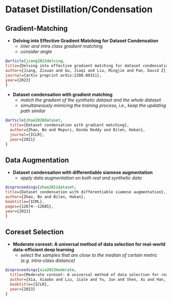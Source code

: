 # Dataset Distillation/Condensation
## Gradient-Matching
+ **Delving into Effective Gradient Matching for Dataset Condensation**
  + *inter and intra class gradient matching*
  + *consider angle*

```bibtex
@article{jiang2022delving,
title={Delving into effective gradient matching for dataset condensation},
author={Jiang, Zixuan and Gu, Jiaqi and Liu, Mingjie and Pan, David Z},
journal={arXiv preprint arXiv:2208.00311},
year={2022}
}
```

+ **Dataset condensation with gradient matching**
  + *match the gradient of the synthetic dataset and the whole dataset*
  + *simultaneously mimicing the training process, i.e., keep the updating path similar*
```bibtex
@article{zhao2020dataset,
  title={Dataset condensation with gradient matching},
  author={Zhao, Bo and Mopuri, Konda Reddy and Bilen, Hakan},
  journal={ICLR},
  year={2021}
}
```


## Data Augmentation
+ **Dataset condensation with differentiable siamese augmentation**
  + *apply data augmentation on both real and synthetic data*
```bibtex
@inproceedings{zhao2021dataset,
title={Dataset condensation with differentiable siamese augmentation},
author={Zhao, Bo and Bilen, Hakan},
booktitle={ICML},
pages={12674--12685},
year={2021}
}
```








## Coreset Selection
+ **Moderate coreset: A universal method of data selection for real-world data-efficient deep learning**
  + *select the samples that are close to the median of certain metric (e.g. intra-class distance)*
```bibtex
@inproceedings{xia2023moderate,
  title={Moderate coreset: A universal method of data selection for real-world data-efficient deep learning},
  author={Xia, Xiaobo and Liu, Jiale and Yu, Jun and Shen, Xu and Han, Bo and Liu, Tongliang},
  booktitle={ICLR},
  year={2023}
}
```







